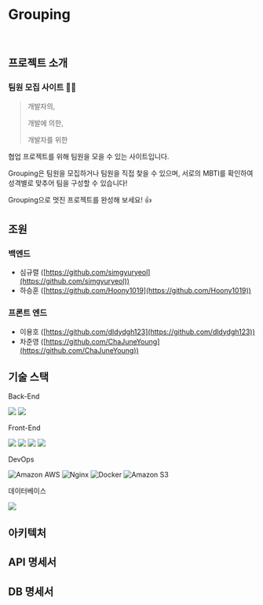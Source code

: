 # Grouping
<br/>

## 프로젝트 소개
### 팀원 모집 사이트 :ok_woman:
> 개발자의,
>
> 개발에 의한,
>
> 개발자를 위한

협업 프로젝트를 위해 팀원을 모을 수 있는 사이트입니다.

Grouping은 팀원을 모집하거나 팀원을 직접 찾을 수 있으며, 서로의 MBTI를 확인하여 성격별로 맞추어 팀을 구성할 수 있습니다!

Grouping으로 멋진 프로젝트를 완성해 보세요! :thumbsup:


## 조원
### 백엔드
- 심규렬 ([https://github.com/simgyuryeol](https://github.com/simgyuryeol))
- 하승훈 ([https://github.com/Hoony1019](https://github.com/Hoony1019))

### 프론트 엔드
- 이용호 ([https://github.com/dldydgh123](https://github.com/dldydgh123))
- 차준영 ([https://github.com/ChaJuneYoung](https://github.com/ChaJuneYoung))

## 기술 스택

Back-End

<img src="https://img.shields.io/badge/spring-6DB33F?style=flat-square&logo=spring&logoColor=white"> <img src="https://img.shields.io/badge/java-007396?style=flat-square&logo=java&logoColor=white">

Front-End

<img src="https://img.shields.io/badge/react-61DAFB?style=flat-square&logo=react&logoColor=black">  <img src="https://img.shields.io/badge/javascript-F7DF1E?style=flat-square&logo=javascript&logoColor=black"> <img src="https://img.shields.io/badge/html5-E34F26?style=flat-square&logo=html5&logoColor=white"> <img src="https://img.shields.io/badge/css-1572B6?style=flat-square&logo=css3&logoColor=white">


DevOps


<img alt="Amazon AWS" src="https://img.shields.io/badge/Amazon AWS-232F3E?style=flat-square&logo=Amazon AWS&logoColor=white"/> <img alt="Nginx" src="https://img.shields.io/badge/Nginx-009639?style=flat-square&logo=Nginx&logoColor=white"/> <img alt="Docker" src="https://img.shields.io/badge/Docker-2496ED?style=flat-square&logo=Docker&logoColor=white"/> <img alt="Amazon S3" src="https://img.shields.io/badge/Amazon S3-CB333B?style=flat-square&logo=Amazon S3&logoColor=white"/>

데이터베이스

<img src="https://img.shields.io/badge/oracle-F80000?style=flat-square&logo=oracle&logoColor=white">


## 아키텍처

## API 명세서

## DB 명세서

